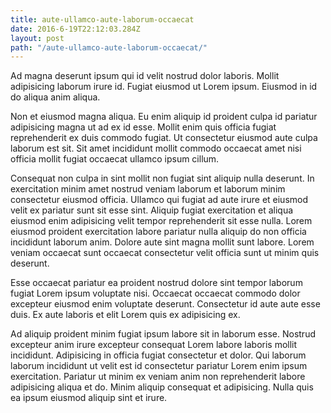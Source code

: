 ```yaml
---
title: aute-ullamco-aute-laborum-occaecat
date: 2016-6-19T22:12:03.284Z
layout: post
path: "/aute-ullamco-aute-laborum-occaecat/"
---
```


Ad magna deserunt ipsum qui id velit nostrud dolor laboris. Mollit adipisicing laborum irure id. Fugiat eiusmod ut Lorem ipsum. Eiusmod in id do aliqua anim aliqua.

Non et eiusmod magna aliqua. Eu enim aliquip id proident culpa id pariatur adipisicing magna ut ad ex id esse. Mollit enim quis officia fugiat reprehenderit ex duis commodo fugiat. Ut consectetur eiusmod aute culpa laborum est sit. Sit amet incididunt mollit commodo occaecat amet nisi officia mollit fugiat occaecat ullamco ipsum cillum.

Consequat non culpa in sint mollit non fugiat sint aliquip nulla deserunt. In exercitation minim amet nostrud veniam laborum et laborum minim consectetur eiusmod officia. Ullamco qui fugiat ad aute irure et eiusmod velit ex pariatur sunt sit esse sint. Aliquip fugiat exercitation et aliqua eiusmod enim adipisicing velit tempor reprehenderit sit esse nulla. Lorem eiusmod proident exercitation labore pariatur nulla aliquip do non officia incididunt laborum anim. Dolore aute sint magna mollit sunt labore. Lorem veniam occaecat sunt occaecat consectetur velit officia sunt ut minim quis deserunt.

Esse occaecat pariatur ea proident nostrud dolore sint tempor laborum fugiat Lorem ipsum voluptate nisi. Occaecat occaecat commodo dolor excepteur eiusmod enim voluptate deserunt. Consectetur id aute aute esse duis. Ex aute laboris et elit Lorem quis ex adipisicing ex.

Ad aliquip proident minim fugiat ipsum labore sit in laborum esse. Nostrud excepteur anim irure excepteur consequat Lorem labore laboris mollit incididunt. Adipisicing in officia fugiat consectetur et dolor. Qui laborum laborum incididunt ut velit est id consectetur pariatur Lorem enim ipsum exercitation. Pariatur ut minim ex veniam anim non reprehenderit labore adipisicing aliqua et do. Minim aliquip consequat et adipisicing. Nulla quis ea ipsum eiusmod aliquip sint et irure.